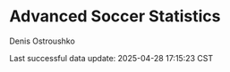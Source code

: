 # Advanced Soccer Statistics
Denis Ostroushko

<!-- gfm -->

Last successful data update: 2025-04-28 17:15:23 CST
